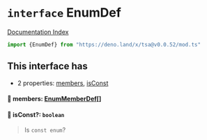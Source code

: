 # `interface` EnumDef

[Documentation Index](../README.md)

```ts
import {EnumDef} from "https://deno.land/x/tsa@v0.0.52/mod.ts"
```

## This interface has

- 2 properties:
[members](#-members-enummemberdef),
[isConst](#-isconst-boolean)


#### 📄 members: [EnumMemberDef](../interface.EnumMemberDef/README.md)\[]



#### 📄 isConst?: `boolean`

> Is `const enum`?




